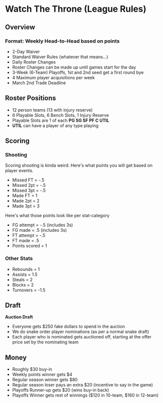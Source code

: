 # Watch The Throne (League Rules)

## Overview

### Format: Weekly Head-to-Head based on points

- 2-Day Waiver
- Standard Waiver Rules (whatever that means...)
- Daily Roster Changes
- Roster Changes can be made up until games start for the day
- 3-Week (6-Team) Playoffs, 1st and 2nd seed get a first round bye
- 4 Maximum player acquisitions per week
- March 2nd Trade Deadline


## Roster Positions

- 12 person teams (13 with injury reserve)
- 6 Playable Slots, 6 Bench Slots, 1 Injury Reserve
- Playable Slots are 1 of each **PG SG SF PF C UTIL**
- **UTIL** can have a player of any type playing


## Scoring

### Shooting
Scoring shooting is kinda weird.  Here's what points you will get based on player events.

- Missed FT = -.5
- Missed 2pt = -.5
- Missed 3pt = -.5
- Made FT = 1
- Made 2pt = 2
- Made 3pt = 3

Here's what those points look like per stat-category

- FG attempt = -.5 (includes 3s)
- FG made = .5 (includes 3s)
- FT attempt = -.5
- FT made = .5
- Points scored = 1

### Other Stats

- Rebounds = 1
- Assists = 1.5
- Steals = 2
- Blocks = 2
- Turnovers = -1.5


## Draft

**Auction Draft**

- Everyone gets $250 fake dollars to spend in the auction
- We do snake order player nominations (as per a normal snake draft)
- Each player who is nominated gets auctioned off, starting at the offer price set by the nominating team


## Money

- Roughly $30 buy-in
- Weekly points winner gets $4
- Regular season winner gets $80
- Regular season loser pays an extra $20 (incentive to say in the game)
- Playoffs Runner-up gets $20 (wins buy-in back)
- Playoffs Winner gets rest of winnings ($120 in 10-team, $160 in 12-team)

